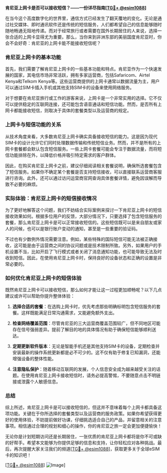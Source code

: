 **肯尼亚上网卡是否可以接收短信？——一份详尽指南[[TG💪+ @esim1088](https://t.me/s/esim1088)]**

在当今这个高度数字化的世界里，通信方式已经发生了翻天覆地的变化。无论是通过社交媒体、即时通讯软件还是传统的短信服务，人们都希望自己的信息能够随时随地畅通无阻地传递。而对于经常旅行或者需要在国外长期居住的人来说，选择一张合适的上网卡显得尤为重要。那么，当你来到非洲东部的美丽国度肯尼亚时，你会不会好奇：肯尼亚的上网卡能不能接收短信呢？

### 肯尼亚上网卡的基本功能

首先，我们需要了解肯尼亚上网卡的一些基本功能和特点。肯尼亚作为一个快速发展的国家，其电信市场非常活跃，拥有多家运营商，包括Safaricom、Airtel Kenya和Telkom Kenya等。这些运营商提供的上网卡通常以数据流量为主，用户可以通过SIM卡插入手机或其他支持SIM卡的设备来使用网络服务。

对于想要在肯尼亚旅行或工作的游客来说，上网卡是一个非常实用的选择。它不仅可以提供稳定的互联网连接，还可能包含语音通话和短信功能。然而，是否所有上网卡都能接收短信，则取决于具体的套餐类型以及运营商的规定。

### 上网卡与短信功能的关系

从技术角度来看，大多数肯尼亚上网卡确实具备接收短信的能力。这是因为现代SIM卡的设计允许它们同时处理数据传输和传统短信业务。然而，并不是所有的上网卡套餐都会默认包含短信服务。一些上网卡套餐可能会专注于数据流量，而将短信功能排除在外，以降低价格并吸引特定需求的客户群体。

因此，在购买肯尼亚上网卡之前，建议仔细阅读相关套餐说明，确保所选套餐包含了短信服务。如果你不确定某个套餐是否支持短信接收，可以直接联系运营商客服进行咨询。此外，还可以通过访问运营商官网查询具体套餐详情，避免因误解而导致不必要的麻烦。

### 实际体验：肯尼亚上网卡的短信接收情况

为了更好地解答这个问题，我们不妨结合实际案例来探讨一下肯尼亚上网卡的短信接收效果如何。根据多位用户的反馈，大部分情况下，只要选择了包含短信服务的套餐，那么肯尼亚上网卡是可以正常接收短信的。这些短信既可以是来自朋友或家人的问候，也可以是银行账户变动的通知，甚至是一些重要的验证码。

不过也有少数例外情况需要注意。例如，某些特殊的国际短信可能无法被正确接收，这可能是由于运营商之间的协议问题或是技术限制所致。另外，如果用户的手机设置不当，比如开启了飞行模式或者关闭了消息通知功能，也可能导致无法及时收到短信。因此，在使用肯尼亚上网卡时，保持良好的设备状态和正确的设置是非常必要的。

### 如何优化肯尼亚上网卡的短信体验

既然肯尼亚上网卡可以接收短信，那么如何才能让这一过程更加顺畅呢？以下几点建议或许可以帮助你提升整体体验：

1. **选择合适的套餐**：在选购上网卡时，优先考虑那些明确标明包含短信服务的套餐。这样既能满足日常沟通需求，又能避免额外支出。
   
2. **检查网络覆盖范围**：尽管肯尼亚的三大运营商覆盖范围较广，但不同地区可能存在信号强弱差异。提前了解目的地的具体情况有助于确保短信能够顺利送达。

3. **定期更新软件版本**：无论是智能手机还是其他支持SIM卡的设备，定期检查并安装最新的操作系统更新都是必不可少的。这不仅有助于修复已知漏洞，还能增强设备的整体性能。

4. **注意隐私保护**：随着移动互联网的发展，个人信息安全成为越来越受关注的话题。在使用肯尼亚上网卡接收短信时，请务必提高警惕，不要随意点击不明链接或泄露个人敏感信息。

### 总结

综上所述，肯尼亚上网卡是可以接收短信的，但这并不意味着每个上网卡都具备这项功能。关键在于你所选择的套餐类型以及运营商的服务政策。如果你希望获得更好的使用体验，不妨提前做好功课，仔细挑选适合自己的产品，并留意相关的注意事项。相信通过合理的规划和细心的操作，你的肯尼亚之旅一定会更加便捷愉快！

无论你是计划短期访问还是长期居住，一张优质的肯尼亚上网卡都将是你不可或缺的好帮手。希望本文能够为你提供足够的信息和支持，让你轻松应对各种挑战。最后，再次提醒大家关注我们的频道[[TG💪+ @esim1088](https://t.me/s/esim1088)]，获取更多关于全球eSIM卡的知识吧！

[[TG💪+ @esim1088](https://t.me/s/esim1088)] ![Image](https://i.postimg.cc/4NQfJmqS/Snipaste-2025-05-13-00-14-12.png)]